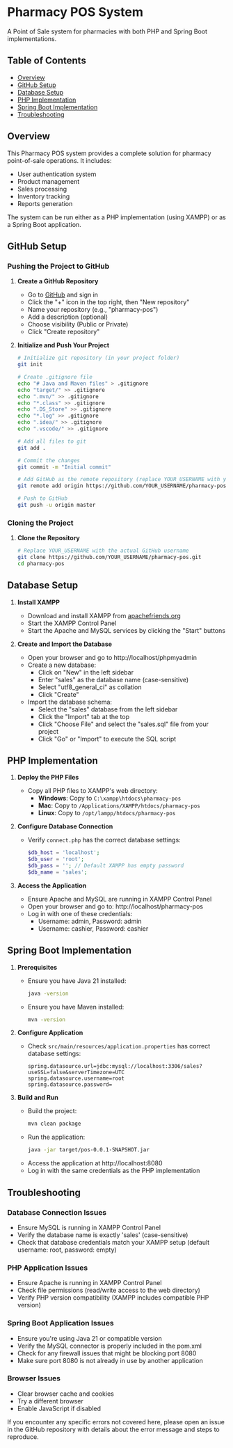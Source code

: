 # Pharmacy POS System

A Point of Sale system for pharmacies with both PHP and Spring Boot implementations.

## Table of Contents
- [Overview](#overview)
- [GitHub Setup](#github-setup)
- [Database Setup](#database-setup)
- [PHP Implementation](#php-implementation)
- [Spring Boot Implementation](#spring-boot-implementation)
- [Troubleshooting](#troubleshooting)

## Overview

This Pharmacy POS system provides a complete solution for pharmacy point-of-sale operations. It includes:
- User authentication system
- Product management
- Sales processing
- Inventory tracking
- Reports generation

The system can be run either as a PHP implementation (using XAMPP) or as a Spring Boot application.

## GitHub Setup

### Pushing the Project to GitHub

1. **Create a GitHub Repository**
   - Go to [GitHub](https://github.com) and sign in
   - Click the "+" icon in the top right, then "New repository"
   - Name your repository (e.g., "pharmacy-pos")
   - Add a description (optional)
   - Choose visibility (Public or Private)
   - Click "Create repository"

2. **Initialize and Push Your Project**
   ```bash
   # Initialize git repository (in your project folder)
   git init

   # Create .gitignore file
   echo "# Java and Maven files" > .gitignore
   echo "target/" >> .gitignore
   echo ".mvn/" >> .gitignore
   echo "*.class" >> .gitignore
   echo ".DS_Store" >> .gitignore
   echo "*.log" >> .gitignore
   echo ".idea/" >> .gitignore
   echo ".vscode/" >> .gitignore

   # Add all files to git
   git add .

   # Commit the changes
   git commit -m "Initial commit"

   # Add GitHub as the remote repository (replace YOUR_USERNAME with your GitHub username)
   git remote add origin https://github.com/YOUR_USERNAME/pharmacy-pos.git

   # Push to GitHub
   git push -u origin master
   ```

### Cloning the Project

1. **Clone the Repository**
   ```bash
   # Replace YOUR_USERNAME with the actual GitHub username
   git clone https://github.com/YOUR_USERNAME/pharmacy-pos.git
   cd pharmacy-pos
   ```

## Database Setup

1. **Install XAMPP**
   - Download and install XAMPP from [apachefriends.org](https://www.apachefriends.org/)
   - Start the XAMPP Control Panel
   - Start the Apache and MySQL services by clicking the "Start" buttons

2. **Create and Import the Database**
   - Open your browser and go to http://localhost/phpmyadmin
   - Create a new database:
     - Click on "New" in the left sidebar
     - Enter "sales" as the database name (case-sensitive)
     - Select "utf8_general_ci" as collation
     - Click "Create"
   - Import the database schema:
     - Select the "sales" database from the left sidebar
     - Click the "Import" tab at the top
     - Click "Choose File" and select the "sales.sql" file from your project
     - Click "Go" or "Import" to execute the SQL script

## PHP Implementation

1. **Deploy the PHP Files**
   - Copy all PHP files to XAMPP's web directory:
     - **Windows**: Copy to `C:\xampp\htdocs\pharmacy-pos`
     - **Mac**: Copy to `/Applications/XAMPP/htdocs/pharmacy-pos`
     - **Linux**: Copy to `/opt/lampp/htdocs/pharmacy-pos`

2. **Configure Database Connection**
   - Verify `connect.php` has the correct database settings:
     ```php
     $db_host = 'localhost';
     $db_user = 'root';
     $db_pass = ''; // Default XAMPP has empty password
     $db_name = 'sales';
     ```

3. **Access the Application**
   - Ensure Apache and MySQL are running in XAMPP Control Panel
   - Open your browser and go to: http://localhost/pharmacy-pos
   - Log in with one of these credentials:
     - Username: admin, Password: admin
     - Username: cashier, Password: cashier

## Spring Boot Implementation

1. **Prerequisites**
   - Ensure you have Java 21 installed:
     ```bash
     java -version
     ```
   - Ensure you have Maven installed:
     ```bash
     mvn -version
     ```

2. **Configure Application**
   - Check `src/main/resources/application.properties` has correct database settings:
     ```properties
     spring.datasource.url=jdbc:mysql://localhost:3306/sales?useSSL=false&serverTimezone=UTC
     spring.datasource.username=root
     spring.datasource.password=
     ```

3. **Build and Run**
   - Build the project:
     ```bash
     mvn clean package
     ```
   - Run the application:
     ```bash
     java -jar target/pos-0.0.1-SNAPSHOT.jar
     ```
   - Access the application at http://localhost:8080
   - Log in with the same credentials as the PHP implementation

## Troubleshooting

### Database Connection Issues
- Ensure MySQL is running in XAMPP Control Panel
- Verify the database name is exactly 'sales' (case-sensitive)
- Check that database credentials match your XAMPP setup (default username: root, password: empty)

### PHP Application Issues
- Ensure Apache is running in XAMPP Control Panel
- Check file permissions (read/write access to the web directory)
- Verify PHP version compatibility (XAMPP includes compatible PHP version)

### Spring Boot Application Issues
- Ensure you're using Java 21 or compatible version
- Verify the MySQL connector is properly included in the pom.xml
- Check for any firewall issues that might be blocking port 8080
- Make sure port 8080 is not already in use by another application

### Browser Issues
- Clear browser cache and cookies
- Try a different browser
- Enable JavaScript if disabled

If you encounter any specific errors not covered here, please open an issue in the GitHub repository with details about the error message and steps to reproduce.